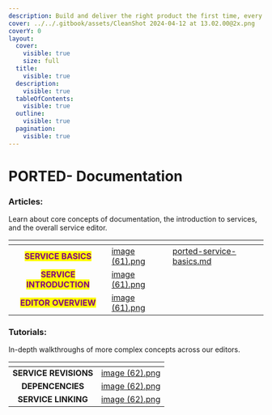 ```yaml
---
description: Build and deliver the right product the first time, every time.
cover: ../../.gitbook/assets/CleanShot 2024-04-12 at 13.02.00@2x.png
coverY: 0
layout:
  cover:
    visible: true
    size: full
  title:
    visible: true
  description:
    visible: true
  tableOfContents:
    visible: true
  outline:
    visible: true
  pagination:
    visible: true
---
```


# PORTED- Documentation

### Articles:

Learn about core concepts of documentation, the introduction to services, and the overall service editor.

<table data-view="cards"><thead><tr><th align="center"></th><th data-hidden data-card-cover data-type="files"></th><th data-hidden data-card-target data-type="content-ref"></th></tr></thead><tbody><tr><td align="center"><mark style="color:purple;"><strong>SERVICE BASICS</strong></mark></td><td><a href="../../.gitbook/assets/image (61).png">image (61).png</a></td><td><a href="ported-service-basics.md">ported-service-basics.md</a></td></tr><tr><td align="center"><mark style="color:purple;"><strong>SERVICE INTRODUCTION</strong></mark></td><td><a href="../../.gitbook/assets/image (61).png">image (61).png</a></td><td></td></tr><tr><td align="center"><mark style="color:purple;"><strong>EDITOR OVERVIEW</strong></mark></td><td><a href="../../.gitbook/assets/image (61).png">image (61).png</a></td><td></td></tr></tbody></table>

### Tutorials:

In-depth walkthroughs of more complex concepts across our editors.

<table data-view="cards"><thead><tr><th align="center"></th><th data-hidden data-card-cover data-type="files"></th></tr></thead><tbody><tr><td align="center"><strong>SERVICE REVISIONS</strong></td><td><a href="../../.gitbook/assets/image (62).png">image (62).png</a></td></tr><tr><td align="center"><strong>DEPENCENCIES</strong></td><td><a href="../../.gitbook/assets/image (62).png">image (62).png</a></td></tr><tr><td align="center"><strong>SERVICE LINKING</strong></td><td><a href="../../.gitbook/assets/image (62).png">image (62).png</a></td></tr></tbody></table>

